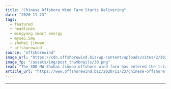 ```yaml
---
title: "Chinese Offshore Wind Farm Starts Delivering"
date: "2020-11-23"
tags: 
  - featured
  - headlines
  - mingyang smart energy
  - myse5.5mw
  - zhuhai jinwan
  - offshorewind
source: "offshorewind"
image_url: "https://cdn.offshorewind.biz/wp-content/uploads/sites/2/2020/11/23140247/Chinese-Offshore-Wind-farm-Starts-Delivering.png"
image_fp: "/assets/img/post_thumbnails/30.png"
lead: "The 300 MW Zhuhai Jinwan offshore wind farm has entered the trial operation stage"
article_url: "https://www.offshorewind.biz/2020/11/23/chinese-offshore-wind-farm-starts-delivering/"
---
```


---
